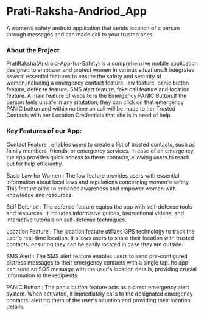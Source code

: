 # Prati-Raksha-Andriod_App
A women’s safety android application that sends location of a person through messages and can made call to your trusted ones

### About the Project
PratiRaksha(Android-App-for-Safety) is a comprehensive mobile application designed to empower and protect women in various situations.It integrates several essential features to ensure the safety and security of women,including a emergency contact feature, law feature, panic button feature, defense feature, SMS alert feature, fake call feature and location feature.
A main feature of website is the Emergency PANIC Button.If the person feels unsafe in any situtation, they can click on that emergency PANIC button and within no time an call will be made to her Trusted Contacts with her Location Credentials that she is in need of help.


### Key Features of our App:
Contact Feature  : enables users to create a list of trusted contacts, such as family members, friends, or emergency services. In case of an emergency, the app provides quick access to these contacts, allowing users to reach out for help efficiently.

Basic Law for Women : The law feature provides users with essential information about local laws and regulations concerning women's safety. This feature aims to enhance awareness and empower women with knowledge and resources.

Self Defense : The defense feature equips the app with self-defense tools and resources. It includes informative guides, instructional videos, and interactive tutorials on self-defense techniques.

Location Feature : The location feature utilizes GPS technology to track the user's real-time location. It allows users to share their location with trusted contacts, ensuring they can be easily located in case they are outside.

SMS Alert : The SMS alert feature enables users to send pre-configured distress messages to their emergency contacts with a single tap. he app can send an SOS message with the user's location details, providing crucial information to the recipients.

PANIC Button : The panic button feature acts as a direct emergency alert system. When activated, it immediately calls to the designated emergency contacts, alerting them of the user's situation and providing their location details.
